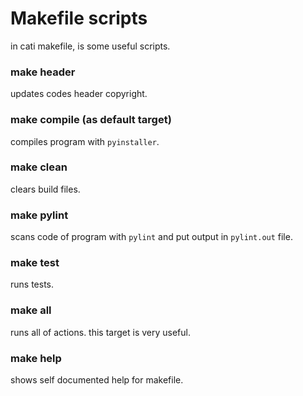 # Makefile scripts

in cati makefile, is some useful scripts.

### make header
updates codes header copyright.

### make compile (as default target)
compiles program with `pyinstaller`.

### make clean
clears build files.

### make pylint
scans code of program with `pylint` and put output in `pylint.out` file.

### make test
runs tests.

### make all
runs all of actions. this target is very useful.

### make help
shows self documented help for makefile.
